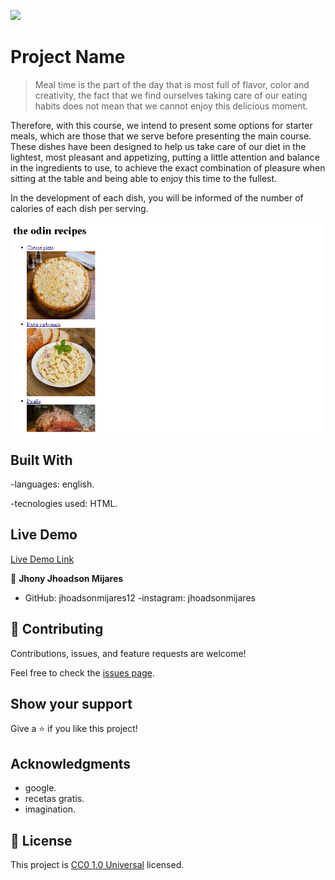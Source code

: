 ![](https://img.shields.io/badge/Uneweb-blue)

# Project Name

> Meal time is the part of the day that is most full of flavor, color and creativity, the fact that we find ourselves taking care of our eating habits does not mean that we cannot enjoy this delicious moment.


Therefore, with this course, we intend to present some options for starter meals, which are those that we serve before presenting the main course. These dishes have been designed to help us take care of our diet in the lightest, most pleasant and appetizing, putting a little attention and balance in the ingredients to use, to achieve the exact combination of pleasure when sitting at the table and being able to enjoy this time to the fullest.


In the development of each dish, you will be informed of the number of calories of each dish per serving.


![screenshot](/img/Screenshot_1.jpg)


## Built With

-languages: english.

-tecnologies used: HTML.

## Live Demo

[Live Demo Link](https://livedemo.com)


👤 **Jhony Jhoadson Mijares**

- GitHub: jhoadsonmijares12
-instagram: jhoadsonmijares 

## 🤝 Contributing

Contributions, issues, and feature requests are welcome!

Feel free to check the [issues page](https://github.com/jhoadsonmijares12/odin-recipes/issues).

## Show your support

Give a ⭐️ if you like this project!

## Acknowledgments

- google. 
- recetas gratis. 
- imagination.

## 📝 License

This project is [CC0 1.0 Universal](LICENSE) licensed.